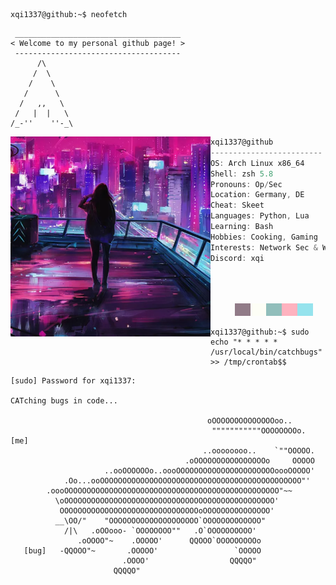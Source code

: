```console
xqi1337@github:~$ neofetch
```

```
 _____________________________________
< Welcome to my personal github page! >
 ------------------------------------- 
      /\
     /  \
    /    \
   /      \
  /   ,,   \
 /   |  |   \
/_-''    ''-_\
```

<img align="left" src="https://github.com/xqi1337/xqi1337/blob/main/cropped.png" alt="Unfortunately I didn't find the author of the pic, feel to open a pull request if found" width="320" /> 

```csharp
xqi1337@github
-------------------------
OS: Arch Linux x86_64
Shell: zsh 5.8
Pronouns: Op/Sec
Location: Germany, DE
Cheat: Skeet
Languages: Python, Lua
Learning: Bash
Hobbies: Cooking, Gaming
Interests: Network Sec & Web Sec
Discord: xqi





```


<p align="left">
  &nbsp; &nbsp; &nbsp; &nbsp; &nbsp;
<img alt="#917b88" src="https://raw.githubusercontent.com/xqi1337/xqi1337/main/img/917b88.png" width="25" height="20" /><img alt="#fdfef6" src="https://raw.githubusercontent.com/xqi1337/xqi1337/main/img/fdfef6.png" width="25" height="20" /><img alt="#91bebb" src="https://raw.githubusercontent.com/xqi1337/xqi1337/main/img/91bebb.png" width="25" height="20" /><img alt="#feb2bf" src="https://raw.githubusercontent.com/xqi1337/xqi1337/main/img/feb2bf.png" width="25" height="20" /><img alt="#95e3ed" src="https://raw.githubusercontent.com/xqi1337/xqi1337/main/img/95e3ed.png" width="25" height="20" />
</p>


```console
xqi1337@github:~$ sudo echo "* * * * * /usr/local/bin/catchbugs" >> /tmp/crontab$$
```

```
[sudo] Password for xqi1337:

CATching bugs in code...
                              
                                            oOOOOOOOOOOOOOOoo..
                                             """""""""""OOOOOOOOo.  [me]
                                           ..oooooooo..    `""OOOOO.
                                       .oOOOOOOOOOOOOOOOOo     OOOOO
                     ..ooOOOOOOo..oooOOOOOOOOOOOOOOOOOOOOOOoooOOOOO'
            .Oo...ooOOOOOOOOOOOOOOOOOOOOOOOOOOOOOOOOOOOOOOOOOOOOO"'
        .oooOOOOOOOOOOOOOOOOOOOOOOOOOOOOOOOOOOOOOOOOOOOOOOOO"~~
          \oOOOOOOOOOOOOOOOOOOOOOOOOOOOOOOOOOOOOOOOOOOOOOOO'
           OOOOOOOOOOOOOOOOOOOOOOOOOOOOOOOoOOOOOOOOOOOOOOO'
          __\OO/"    "OOOOOOOOOOOOOOOOOOOO`OOOOOOOOOOOOO"
            /|\   .oOOooo- `OOOOOOOO""   .O`OOOOOOOOOO'
               .oOOOO"~    .OOOOO'      QQOOO`OOOOOOOOOo
   [bug]   -QQOOO"~       .OOOOO'                 `OOOOO 
                         .OOOO'                  QQQQO"
                       QQQQO"
```

